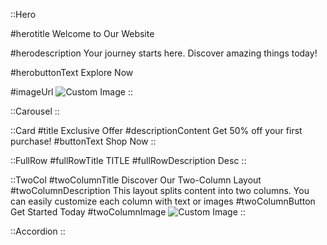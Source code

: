 ::Hero

#herotitle
Welcome to Our Website

#herodescription
Your journey starts here. Discover amazing things today!

#herobuttonText
Explore Now

#imageUrl
![Custom Image](/path-to-image.jpg)
::

::Carousel
::

::Card
#title
Exclusive Offer
#descriptionContent
Get 50% off your first purchase!
#buttonText
Shop Now
::

::FullRow
#fullRowTitle
TITLE
#fullRowDescription
Desc
::

::TwoCol
#twoColumnTitle
Discover Our Two-Column Layout
#twoColumnDescription
This layout splits content into two columns. You can easily customize each column with text or images
#twoColumnButton
Get Started Today
#twoColumnImage
![Custom Image](https://via.placeholder.com/300)
::

::Accordion
::

